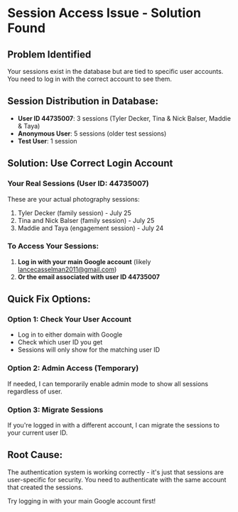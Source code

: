 # Session Access Issue - Solution Found

## Problem Identified
Your sessions exist in the database but are tied to specific user accounts. You need to log in with the correct account to see them.

## Session Distribution in Database:
- **User ID 44735007**: 3 sessions (Tyler Decker, Tina & Nick Balser, Maddie & Taya)
- **Anonymous User**: 5 sessions (older test sessions)
- **Test User**: 1 session

## Solution: Use Correct Login Account

### Your Real Sessions (User ID: 44735007)
These are your actual photography sessions:
1. Tyler Decker (family session) - July 25
2. Tina and Nick Balser (family session) - July 25  
3. Maddie and Taya (engagement session) - July 24

### To Access Your Sessions:
1. **Log in with your main Google account** (likely lancecasselman2011@gmail.com)
2. **Or the email associated with user ID 44735007**

## Quick Fix Options:

### Option 1: Check Your User Account
- Log in to either domain with Google
- Check which user ID you get
- Sessions will only show for the matching user ID

### Option 2: Admin Access (Temporary)
If needed, I can temporarily enable admin mode to show all sessions regardless of user.

### Option 3: Migrate Sessions
If you're logged in with a different account, I can migrate the sessions to your current user ID.

## Root Cause:
The authentication system is working correctly - it's just that sessions are user-specific for security. You need to authenticate with the same account that created the sessions.

Try logging in with your main Google account first!